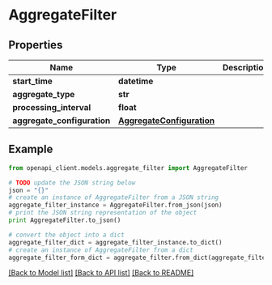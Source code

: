 # AggregateFilter


## Properties
Name | Type | Description | Notes
------------ | ------------- | ------------- | -------------
**start_time** | **datetime** |  | [optional] 
**aggregate_type** | **str** |  | [optional] 
**processing_interval** | **float** |  | [optional] 
**aggregate_configuration** | [**AggregateConfiguration**](AggregateConfiguration.md) |  | [optional] 

## Example

```python
from openapi_client.models.aggregate_filter import AggregateFilter

# TODO update the JSON string below
json = "{}"
# create an instance of AggregateFilter from a JSON string
aggregate_filter_instance = AggregateFilter.from_json(json)
# print the JSON string representation of the object
print AggregateFilter.to_json()

# convert the object into a dict
aggregate_filter_dict = aggregate_filter_instance.to_dict()
# create an instance of AggregateFilter from a dict
aggregate_filter_form_dict = aggregate_filter.from_dict(aggregate_filter_dict)
```
[[Back to Model list]](../README.md#documentation-for-models) [[Back to API list]](../README.md#documentation-for-api-endpoints) [[Back to README]](../README.md)


